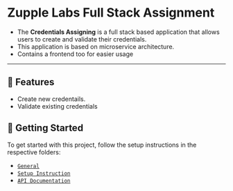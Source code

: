 # Zupple Labs Full Stack Assignment

- The **Credentials Assigning** is a full stack based application that allows users to create and validate their credentials.
- This application is based on microservice architecture.
- Contains a frontend too for easier usage

---

## 🚀 Features

- Create new credentails.
- Validate existing credentials

## 🧾 Getting Started

To get started with this project, follow the setup instructions in the respective folders:

- [`General`](./docs/general.md)
- [`Setup Instruction`](./docs/setup/index.md)
- [`API Documentation`](./docs/api/index.md)
